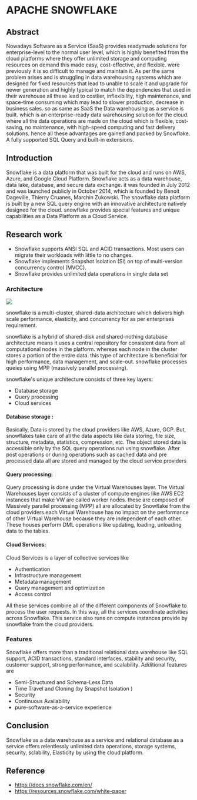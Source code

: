 # APACHE SNOWFLAKE

## Abstract

Nowadays Software as a Service (SaaS) provides readymade solutions for enterprise-level to the normal user level, which is highly benefited from the cloud platforms where they offer unlimited storage and computing resources on demand this made easy, cost-effective, and flexible. were previously it is so difficult to manage and maintain it. As per the same problem arises and is struggling in data warehousing systems which are designed for fixed resources that lead to unable to scale it and upgrade for newer generation and highly typical to match the dependencies that used in their warehouse all these lead to costlier, inflexibility, high maintenance, and space-time consuming which may lead to slower production, decrease in business sales.
so as same as SaaS the Data warehousing as a service is built. which is an enterprise-ready data warehousing solution for the cloud. where all the data operations are made on the cloud which is flexible, cost-saving, no maintenance, with high-speed computing and fast delivery solutions. hence all these advantages are gained and packed by Snowflake. A fully supported SQL Query and built-in extensions.

## Introduction

Snowflake is a data platform that was built for the cloud and runs on AWS, Azure, and Google Cloud Platform. Snowflake acts as a data warehouse, data lake, database, and secure data exchange. it was founded in July 2012 and was launched publicly in October 2014, which is founded by Benoit Dageville, Thierry Cruanes, Marchin Zukowski. The snowflake data platform is built by a new SQL query engine with an innovative architecture natively designed for the cloud. snowflake provides special features and unique capabilities as a Data Platform as a Cloud Service.

## Research work 

- Snowflake supports ANSI SQL and ACID transactions. Most users can migrate their workloads with little to no changes.
- Snowflake implements Snapshot Isolation (SI) on top of multi-version concurrency control (MVCC).
- Snowflake provides unlimited data operations in single data set 

### Architecture

![](https://docs.snowflake.com/en/_images/architecture-overview.png)



snowflake is a multi-cluster, shared-data architecture which delivers high scale performance, elasticity, and concurrency for as per enterprises requirement.

snowflake is a hybrid of shared-disk and shared-nothing database architecture means it uses a central repository for consistent data from all computational nodes in the platform. whereas each node in the cluster stores a portion of the entire data. this type of architecture is beneficial for high performance, data management, and scale-out. snowflake processes queies using MPP (massively parallel processing).

snowflake's unique architecture consists of three key layers:
* Database storage
* Query processing
* Cloud services

#### Database storage :

Basically, Data is stored by the cloud providers like AWS, Azure, GCP. But, snowflakes take care of all the data aspects like data storing, file size, structure, metadata, statistics, compression, etc. The object stored data is accessible only by the SQL query operations run using snowflake. After post operations or during operations such as cached data and pre processed data all are stored and managed by the cloud service providers

#### Query processing:

Query processing is done under the Virtual Warehouses layer. The 
Virtual Warehouses layer consists of a cluster of compute engines like AWS EC2 instances that make VW are called worker nodes. these are composed of Massively parallel processing (MPP) all are allocated by Snowflake from the cloud providers.each Virtual Warehouse has no impact on the performance of other Virtual Warehouse because they are independent of each other.\
These houses perform DML operations like updating, loading, unloading data to the tables.

#### Cloud Services:

Cloud Services is a layer of collective services like
* Authentication 
* Infrastructure management
* Metadata management
* Query management and optimization
* Access control

All these services combine all of the different components of Snowflake to process the user requests. In this way, all the services coordinate activities across Snowflake. This service also runs on compute instances provide by snowflake from the cloud providers.
 
### Features 

Snowflake offers more than a traditional relational data warehouse like SQL support, ACID transactions, standard interfaces, stability and security, customer support, strong performance, and scalability. Additional  features are 
* Semi-Structured and Schema-Less Data
*  Time Travel and Cloning (by Snapshot Isolation )
*  Security
*  Continuous Availability
*  pure-software-as-a-service experience

## Conclusion

Snowflake as a data warehouse as a service and relational database as a service offers relentlessly unlimited data operations, storage systems, security, sclability, Elasticity  by using the cloud platform.

## Reference 

* https://docs.snowflake.com/en/
* https://resources.snowflake.com/white-paper

